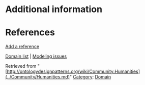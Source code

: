 #  Additional information


#  References


[Add a reference](index.php@title=Odp%253AAdd_reference&subject=../Community/Humanities.md "http://ontologydesignpatterns.org/wiki/index.php?title=Odp:Add_reference&subject=Community%3AHumanities")


  




[Domain list](../Community/Domain.md "Community:Domain") | [Modeling issues](../Community/Main.md "Community:Main")


Retrieved from "[http://ontologydesignpatterns.org/wiki/Community:Humanities](../Community/Humanities.md)"
 [Category](http://ontologydesignpatterns.org/wiki/Special:Categories "Special:Categories"): [Domain](../Category/Domain.md "Category:Domain")